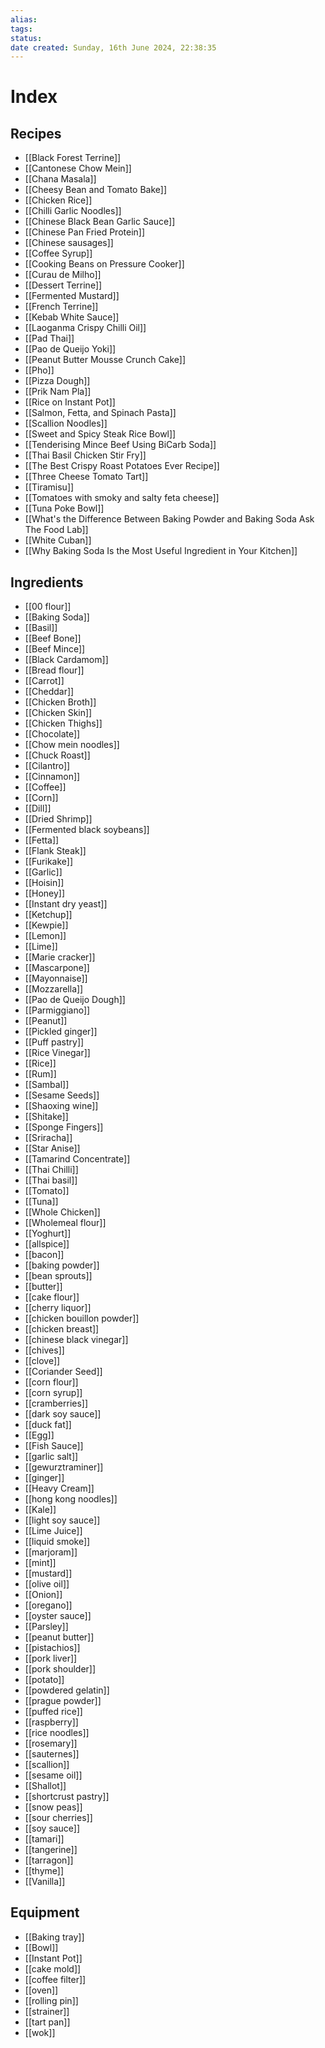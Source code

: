 ```yaml
---
alias: 
tags: 
status:
date created: Sunday, 16th June 2024, 22:38:35
---
```


# Index

## Recipes

- [[Black Forest Terrine]]
- [[Cantonese Chow Mein]]
- [[Chana Masala]]
- [[Cheesy Bean and Tomato Bake]]
- [[Chicken Rice]]
- [[Chilli Garlic Noodles]]
- [[Chinese Black Bean Garlic Sauce]]
- [[Chinese Pan Fried Protein]]
- [[Chinese sausages]]
- [[Coffee Syrup]]
- [[Cooking Beans on Pressure Cooker]]
- [[Curau de Milho]]
- [[Dessert Terrine]]
- [[Fermented Mustard]]
- [[French Terrine]]
- [[Kebab White Sauce]]
- [[Laoganma Crispy Chilli Oil]]
- [[Pad Thai]]
- [[Pao de Queijo Yoki]]
- [[Peanut Butter Mousse Crunch Cake]]
- [[Pho]]
- [[Pizza Dough]]
- [[Prik Nam Pla]]
- [[Rice on Instant Pot]]
- [[Salmon, Fetta, and Spinach Pasta]]
- [[Scallion Noodles]]
- [[Sweet and Spicy Steak Rice Bowl]]
- [[Tenderising Mince Beef Using BiCarb Soda]]
- [[Thai Basil Chicken Stir Fry]]
- [[The Best Crispy Roast Potatoes Ever Recipe]]
- [[Three Cheese Tomato Tart]]
- [[Tiramisu]]
- [[Tomatoes with smoky and salty feta cheese]]
- [[Tuna Poke Bowl]]
- [[What's the Difference Between Baking Powder and Baking Soda  Ask The Food Lab]]
- [[White Cuban]]
- [[Why Baking Soda Is the Most Useful Ingredient in Your Kitchen]]

## Ingredients

- [[00 flour]]
- [[Baking Soda]]
- [[Basil]]
- [[Beef Bone]]
- [[Beef Mince]]
- [[Black Cardamom]]
- [[Bread flour]]
- [[Carrot]]
- [[Cheddar]]
- [[Chicken Broth]]
- [[Chicken Skin]]
- [[Chicken Thighs]]
- [[Chocolate]]
- [[Chow mein noodles]]
- [[Chuck Roast]]
- [[Cilantro]]
- [[Cinnamon]]
- [[Coffee]]
- [[Corn]]
- [[Dill]]
- [[Dried Shrimp]]
- [[Fermented black soybeans]]
- [[Fetta]]
- [[Flank Steak]]
- [[Furikake]]
- [[Garlic]]
- [[Hoisin]]
- [[Honey]]
- [[Instant dry yeast]]
- [[Ketchup]]
- [[Kewpie]]
- [[Lemon]]
- [[Lime]]
- [[Marie cracker]]
- [[Mascarpone]]
- [[Mayonnaise]]
- [[Mozzarella]]
- [[Pao de Queijo Dough]]
- [[Parmiggiano]]
- [[Peanut]]
- [[Pickled ginger]]
- [[Puff pastry]]
- [[Rice Vinegar]]
- [[Rice]]
- [[Rum]]
- [[Sambal]]
- [[Sesame Seeds]]
- [[Shaoxing wine]]
- [[Shitake]]
- [[Sponge Fingers]]
- [[Sriracha]]
- [[Star Anise]]
- [[Tamarind Concentrate]]
- [[Thai Chilli]]
- [[Thai basil]]
- [[Tomato]]
- [[Tuna]]
- [[Whole Chicken]]
- [[Wholemeal flour]]
- [[Yoghurt]]
- [[allspice]]
- [[bacon]]
- [[baking powder]]
- [[bean sprouts]]
- [[butter]]
- [[cake flour]]
- [[cherry liquor]]
- [[chicken bouillon powder]]
- [[chicken breast]]
- [[chinese black vinegar]]
- [[chives]]
- [[clove]]
- [[Coriander Seed]]
- [[corn flour]]
- [[corn syrup]]
- [[cramberries]]
- [[dark soy sauce]]
- [[duck fat]]
- [[Egg]]
- [[Fish Sauce]]
- [[garlic salt]]
- [[gewurztraminer]]
- [[ginger]]
- [[Heavy Cream]]
- [[hong kong noodles]]
- [[Kale]]
- [[light soy sauce]]
- [[Lime Juice]]
- [[liquid smoke]]
- [[marjoram]]
- [[mint]]
- [[mustard]]
- [[olive oil]]
- [[Onion]]
- [[oregano]]
- [[oyster sauce]]
- [[Parsley]]
- [[peanut butter]]
- [[pistachios]]
- [[pork liver]]
- [[pork shoulder]]
- [[potato]]
- [[powdered gelatin]]
- [[prague powder]]
- [[puffed rice]]
- [[raspberry]]
- [[rice noodles]]
- [[rosemary]]
- [[sauternes]]
- [[scallion]]
- [[sesame oil]]
- [[Shallot]]
- [[shortcrust pastry]]
- [[snow peas]]
- [[sour cherries]]
- [[soy sauce]]
- [[tamari]]
- [[tangerine]]
- [[tarragon]]
- [[thyme]]
- [[Vanilla]]

## Equipment

- [[Baking tray]]
- [[Bowl]]
- [[Instant Pot]]
- [[cake mold]]
- [[coffee filter]]
- [[oven]]
- [[rolling pin]]
- [[strainer]]
- [[tart pan]]
- [[wok]]

